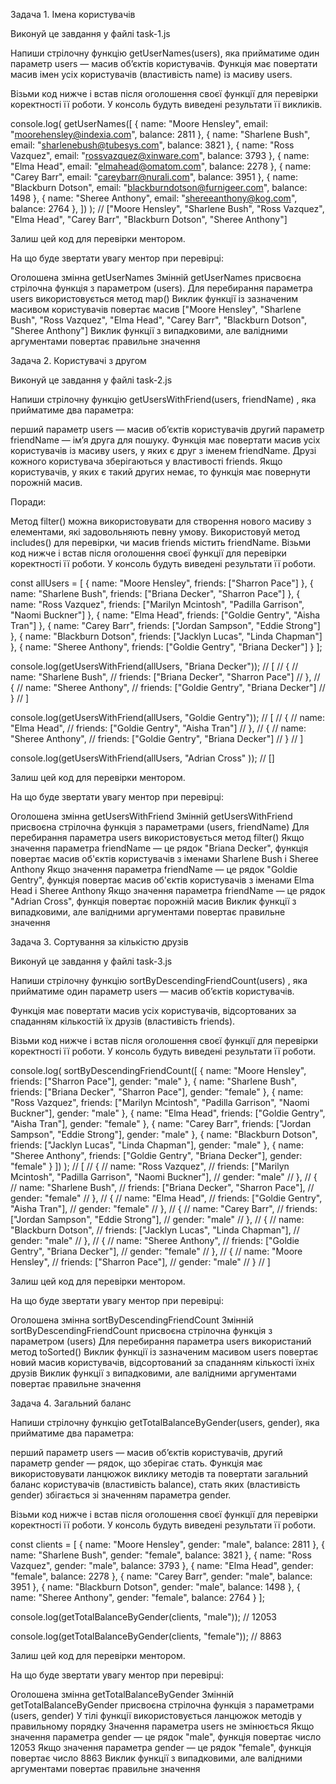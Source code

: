 Задача 1. Імена користувачів

Виконуй це завдання у файлі task-1.js

Напиши стрілочну функцію getUserNames(users), яка прийматиме один параметр users
— масив об’єктів користувачів. Функція має повертати масив імен усіх
користувачів (властивість name) із масиву users.

Візьми код нижче і встав після оголошення своєї функції для перевірки
коректності її роботи. У консоль будуть виведені результати її викликів.

console.log( getUserNames([ { name: "Moore Hensley", email:
"moorehensley@indexia.com", balance: 2811 }, { name: "Sharlene Bush", email:
"sharlenebush@tubesys.com", balance: 3821 }, { name: "Ross Vazquez", email:
"rossvazquez@xinware.com", balance: 3793 }, { name: "Elma Head", email:
"elmahead@omatom.com", balance: 2278 }, { name: "Carey Barr", email:
"careybarr@nurali.com", balance: 3951 }, { name: "Blackburn Dotson", email:
"blackburndotson@furnigeer.com", balance: 1498 }, { name: "Sheree Anthony",
email: "shereeanthony@kog.com", balance: 2764 }, ]) ); // ["Moore Hensley",
"Sharlene Bush", "Ross Vazquez", "Elma Head", "Carey Barr", "Blackburn Dotson",
"Sheree Anthony"]

Залиш цей код для перевірки ментором.

На що буде звертати увагу ментор при перевірці:

Оголошена змінна getUserNames Змінній getUserNames присвоєна стрілочна функція з
параметром (users). Для перебирання параметра users використовується метод map()
Виклик функції із зазначеним масивом користувачів повертає масив ["Moore
Hensley", "Sharlene Bush", "Ross Vazquez", "Elma Head", "Carey Barr", "Blackburn
Dotson", "Sheree Anthony"] Виклик функції з випадковими, але валідними
аргументами повертає правильне значення

Задача 2. Користувачі з другом

Виконуй це завдання у файлі task-2.js

Напиши стрілочну функцію getUsersWithFriend(users, friendName) , яка прийматиме
два параметра:

перший параметр users — масив об’єктів користувачів другий параметр friendName —
ім’я друга для пошуку. Функція має повертати масив усіх користувачів із масиву
users, у яких є друг з іменем friendName. Друзі кожного користувача зберігаються
у властивості friends. Якщо користувачів, у яких є такий других немає, то
функція має повернути порожній масив.

Поради:

Метод filter() можна використовувати для створення нового масиву з елементами,
які задовольняють певну умову. Використовуй метод includes() для перевірки, чи
масив friends містить friendName. Візьми код нижче і встав після оголошення
своєї функції для перевірки коректності її роботи. У консоль будуть виведені
результати її роботи.

const allUsers = [ { name: "Moore Hensley", friends: ["Sharron Pace"] }, { name:
"Sharlene Bush", friends: ["Briana Decker", "Sharron Pace"] }, { name: "Ross
Vazquez", friends: ["Marilyn Mcintosh", "Padilla Garrison", "Naomi Buckner"] },
{ name: "Elma Head", friends: ["Goldie Gentry", "Aisha Tran"] }, { name: "Carey
Barr", friends: ["Jordan Sampson", "Eddie Strong"] }, { name: "Blackburn
Dotson", friends: ["Jacklyn Lucas", "Linda Chapman"] }, { name: "Sheree
Anthony", friends: ["Goldie Gentry", "Briana Decker"] } ];

console.log(getUsersWithFriend(allUsers, "Briana Decker")); // [ // { // name:
"Sharlene Bush", // friends: ["Briana Decker", "Sharron Pace"] // }, // { //
name: "Sheree Anthony", // friends: ["Goldie Gentry", "Briana Decker"] // } // ]

console.log(getUsersWithFriend(allUsers, "Goldie Gentry")); // [ // { // name:
"Elma Head", // friends: ["Goldie Gentry", "Aisha Tran"] // }, // { // name:
"Sheree Anthony", // friends: ["Goldie Gentry", "Briana Decker"] // } // ]

console.log(getUsersWithFriend(allUsers, "Adrian Cross" )); // []

Залиш цей код для перевірки ментором.

На що буде звертати увагу ментор при перевірці:

Оголошена змінна getUsersWithFriend Змінній getUsersWithFriend присвоєна
стрілочна функція з параметрами (users, friendName) Для перебирання параметра
users використовується метод filter() Якщо значення параметра friendName — це
рядок "Briana Decker", функція повертає масив об'єктів користувачів з іменами
Sharlene Bush і Sheree Anthony Якщо значення параметра friendName — це рядок
"Goldie Gentry", функція повертає масив об'єктів користувачів з іменами Elma
Head і Sheree Anthony Якщо значення параметра friendName — це рядок "Adrian
Cross", функція повертає порожній масив Виклик функції з випадковими, але
валідними аргументами повертає правильне значення

Задача 3. Сортування за кількістю друзів

Виконуй це завдання у файлі task-3.js

Напиши стрілочну функцію sortByDescendingFriendCount(users) , яка прийматиме
один параметр users — масив об’єктів користувачів.

Функція має повертати масив усіх користувачів, відсортованих за спаданням
кількостій їх друзів (властивість friends).

Візьми код нижче і встав після оголошення своєї функції для перевірки
коректності її роботи. У консоль будуть виведені результати її роботи.

console.log( sortByDescendingFriendCount([ { name: "Moore Hensley", friends:
["Sharron Pace"], gender: "male" }, { name: "Sharlene Bush", friends: ["Briana
Decker", "Sharron Pace"], gender: "female" }, { name: "Ross Vazquez", friends:
["Marilyn Mcintosh", "Padilla Garrison", "Naomi Buckner"], gender: "male" }, {
name: "Elma Head", friends: ["Goldie Gentry", "Aisha Tran"], gender: "female" },
{ name: "Carey Barr", friends: ["Jordan Sampson", "Eddie Strong"], gender:
"male" }, { name: "Blackburn Dotson", friends: ["Jacklyn Lucas", "Linda
Chapman"], gender: "male" }, { name: "Sheree Anthony", friends: ["Goldie
Gentry", "Briana Decker"], gender: "female" } ]) ); // [ // { // name: "Ross
Vazquez", // friends: ["Marilyn Mcintosh", "Padilla Garrison", "Naomi Buckner"],
// gender: "male" // }, // { // name: "Sharlene Bush", // friends: ["Briana
Decker", "Sharron Pace"], // gender: "female" // }, // { // name: "Elma Head",
// friends: ["Goldie Gentry", "Aisha Tran"], // gender: "female" // }, // { //
name: "Carey Barr", // friends: ["Jordan Sampson", "Eddie Strong"], // gender:
"male" // }, // { // name: "Blackburn Dotson", // friends: ["Jacklyn Lucas",
"Linda Chapman"], // gender: "male" // }, // { // name: "Sheree Anthony", //
friends: ["Goldie Gentry", "Briana Decker"], // gender: "female" // }, // { //
name: "Moore Hensley", // friends: ["Sharron Pace"], // gender: "male" // } // ]

Залиш цей код для перевірки ментором.

На що буде звертати увагу ментор при перевірці:

Оголошена змінна sortByDescendingFriendCount Змінній sortByDescendingFriendCount
присвоєна стрілочна функція з параметром (users) Для перебирання параметра users
використаний метод toSorted() Виклик функції із зазначеним масивом users
повертає новий масив користувачів, відсортований за спаданням кількості їхніх
друзів Виклик функції з випадковими, але валідними аргументами повертає
правильне значення

Задача 4. Загальний баланс

Напиши стрілочну функцію getTotalBalanceByGender(users, gender), яка прийматиме
два параметра:

перший параметр users — масив об’єктів користувачів, другий параметр gender —
рядок, що зберігає стать. Функція має використовувати ланцюжок виклику методів
та повертати загальний баланс користувачів (властивість balance), стать яких
(властивість gender) збігається зі значенням параметра gender.

Візьми код нижче і встав після оголошення своєї функції для перевірки
коректності її роботи. У консоль будуть виведені результати її роботи.

const clients = [ { name: "Moore Hensley", gender: "male", balance: 2811 }, {
name: "Sharlene Bush", gender: "female", balance: 3821 }, { name: "Ross
Vazquez", gender: "male", balance: 3793 }, { name: "Elma Head", gender:
"female", balance: 2278 }, { name: "Carey Barr", gender: "male", balance: 3951
}, { name: "Blackburn Dotson", gender: "male", balance: 1498 }, { name: "Sheree
Anthony", gender: "female", balance: 2764 } ];

console.log(getTotalBalanceByGender(clients, "male")); // 12053

console.log(getTotalBalanceByGender(clients, "female")); // 8863

Залиш цей код для перевірки ментором.

На що буде звертати увагу ментор при перевірці:

Оголошена змінна getTotalBalanceByGender Змінній getTotalBalanceByGender
присвоєна стрілочна функція з параметрами (users, gender) У тілі функції
використовується ланцюжок методів у правильному порядку Значення параметра users
не змінюється Якщо значення параметра gender — це рядок "male", функція повертає
число 12053 Якщо значення параметра gender — це рядок "female", функція повертає
число 8863 Виклик функції з випадковими, але валідними аргументами повертає
правильне значення
